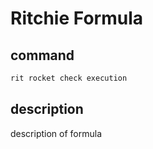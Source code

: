 # Ritchie Formula

## command

```bash
rit rocket check execution
```

## description

description of formula

